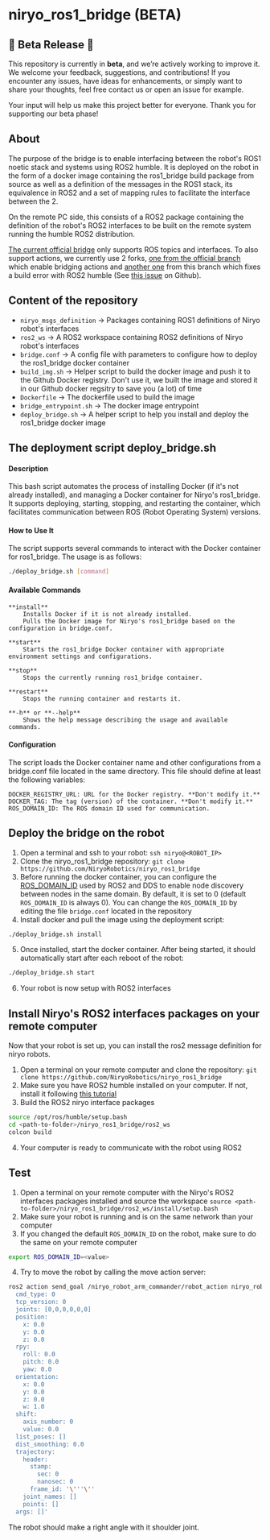 # niryo_ros1_bridge (BETA)

## 🚧 Beta Release 🚧

This repository is currently in **beta**, and we’re actively working to improve it.  
We welcome your feedback, suggestions, and contributions! If you encounter any issues, have ideas for enhancements, or simply want to share your thoughts, feel free contact us or open an issue for example.  

Your input will help us make this project better for everyone. Thank you for supporting our beta phase!

## About

The purpose of the bridge is to enable interfacing between the robot's ROS1 noetic stack and systems using ROS2 humble. It is deployed on the robot in the form of a docker image containing the ros1_bridge build package from source as well as a definition of the messages in the ROS1 stack, its equivalence in ROS2 and a set of mapping rules to facilitate the interface between the 2.

On the remote PC side, this consists of a ROS2 package containing the definition of the robot's ROS2 interfaces to be built on the remote system running the humble ROS2 distribution.

[The current official bridge](https://github.com/ros2/ros1_bridge) only supports ROS topics and interfaces. To also support actions, we currently use 2 forks, [one from the official branch](https://github.com/hsd-dev/ros1_bridge/tree/action_bridge) which enable bridging actions and [another one](https://github.com/smith-doug/ros1_bridge/tree/action_bridge_humble) from this branch which fixes a build error with ROS2 humble (See [this issue](https://github.com/ros2/ros1_bridge/issues/403) on Github).

## Content of the repository

- `niryo_msgs_definition` -> Packages containing ROS1 definitions of Niryo robot's interfaces
- `ros2_ws` -> A ROS2 workspace containing ROS2 definitions of Niryo robot's interfaces
- `bridge.conf` -> A config file with parameters to configure how to deploy the ros1_bridge docker container
- `build_img.sh` -> Helper script to build the docker image and push it to the Github Docker registry. Don't use it, we built the image and stored it in our Github docker regsitry to save you (a lot) of time
- `Dockerfile` -> The dockerfile used to build the image
- `bridge_entrypoint.sh` -> The docker image entrypoint
- `deploy_bridge.sh` -> A helper script to help you install and deploy the ros1_bridge docker image

## The deployment script deploy_bridge.sh

#### Description

This bash script automates the process of installing Docker (if it's not already installed), and managing a Docker container for Niryo's ros1_bridge. It supports deploying, starting, stopping, and restarting the container, which facilitates communication between ROS (Robot Operating System) versions.

#### How to Use It

The script supports several commands to interact with the Docker container for ros1_bridge. The usage is as follows:

```bash
./deploy_bridge.sh [command]
```

#### Available Commands

    **install**
        Installs Docker if it is not already installed.
        Pulls the Docker image for Niryo's ros1_bridge based on the configuration in bridge.conf.

    **start**
        Starts the ros1_bridge Docker container with appropriate environment settings and configurations.

    **stop**
        Stops the currently running ros1_bridge container.

    **restart**
        Stops the running container and restarts it.

    **-h** or **--help**
        Shows the help message describing the usage and available commands.

#### Configuration

The script loads the Docker container name and other configurations from a bridge.conf file located in the same directory. This file should define at least the following variables:

    DOCKER_REGISTRY_URL: URL for the Docker registry. **Don't modify it.**
    DOCKER_TAG: The tag (version) of the container. **Don't modify it.**
    ROS_DOMAIN_ID: The ROS domain ID used for communication.

## Deploy the bridge on the robot

1. Open a terminal and ssh to your robot:
```ssh niryo@<ROBOT_IP>```
2. Clone the niryo_ros1_bridge repository:
```git clone https://github.com/NiryoRobotics/niryo_ros1_bridge```
3. Before running the docker container, you can configure the [ROS_DOMAIN_ID](https://docs.ros.org/en/humble/Concepts/Intermediate/About-Domain-ID.html) used by ROS2 and DDS to enable node discovery between nodes in the same domain. By default, it is set to 0 (default `ROS_DOMAIN_ID` is always 0). You can change the `ROS_DOMAIN_ID` by editing the file `bridge.conf` located in the repository
4. Install docker and pull the image using the deployment script:
```bash
./deploy_bridge.sh install
```
5. Once installed, start the docker container. After being started, it should automatically start after each reboot of the robot:
```bash
./deploy_bridge.sh start
```
6. Your robot is now setup with ROS2 interfaces

## Install Niryo's ROS2 interfaces packages on your remote computer

Now that your robot is set up, you can install the ros2 message definition for niryo robots.

1. Open a terminal on your remote computer and clone the repository:
```git clone https://github.com/NiryoRobotics/niryo_ros1_bridge```
2. Make sure you have ROS2 humble installed on your computer. If not, install it following [this tutorial](https://docs.ros.org/en/humble/Installation/Ubuntu-Install-Debs.html)
3. Build the ROS2 niryo interface packages
```bash
source /opt/ros/humble/setup.bash
cd <path-to-folder>/niryo_ros1_bridge/ros2_ws
colcon build
```
4. Your computer is ready to communicate with the robot using ROS2

## Test

1. Open a terminal on your remote computer with the Niryo's ROS2 interfaces packages installed and source the workspace
```source <path-to-folder>/niryo_ros1_bridge/ros2_ws/install/setup.bash```
2. Make sure your robot is running and is on the same network than your computer
3. If you changed the default `ROS_DOMAIN_ID` on the robot, make sure to do the same on your remote computer
```bash
export ROS_DOMAIN_ID=<value>
```
4. Try to move the robot by calling the move action server:
```bash
ros2 action send_goal /niryo_robot_arm_commander/robot_action niryo_robot_arm_commander/action/RobotMove 'cmd:
  cmd_type: 0
  tcp_version: 0
  joints: [0,0,0,0,0,0]
  position:
    x: 0.0
    y: 0.0
    z: 0.0
  rpy:
    roll: 0.0
    pitch: 0.0
    yaw: 0.0
  orientation:
    x: 0.0
    y: 0.0
    z: 0.0
    w: 1.0
  shift:
    axis_number: 0
    value: 0.0
  list_poses: []
  dist_smoothing: 0.0
  trajectory:
    header:
      stamp:
        sec: 0
        nanosec: 0
      frame_id: '\'''\''
    joint_names: []
    points: []
  args: []'
```
The robot should make a right angle with it shoulder joint.
